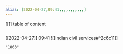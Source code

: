 ```yaml
---
alias: [2022-04-27,09:41,,,,,,,,,,,]
---
```

[[]]
table of content
```toc
```

[[2022-04-27]] 09:41
![[indian civil services#^2c6c11]]
```query
"1863"
```